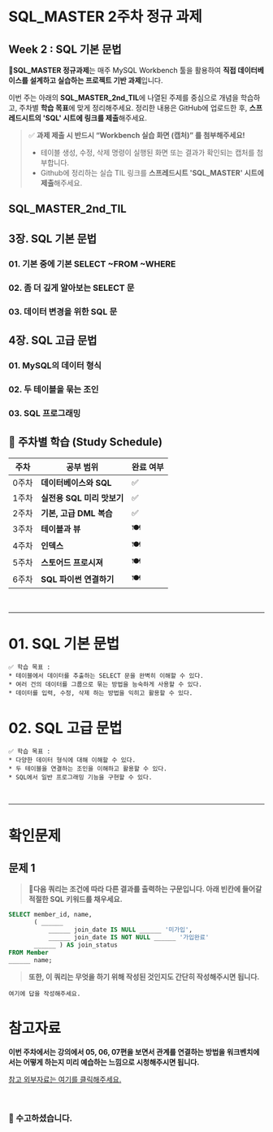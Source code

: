 # SQL_MASTER 2주차 정규 과제 

## Week 2 : SQL 기본 문법

📌**SQL_MASTER 정규과제**는 매주 MySQL Workbench 툴을 활용하여 **직접 데이터베이스를 설계하고 실습하는 프로젝트 기반 과제**입니다. 

이번 주는 아래의 **SQL_MASTER_2nd_TIL**에 나열된 주제를 중심으로 개념을 학습하고, 주차별 **학습 목표**에 맞게 정리해주세요. 정리한 내용은 GitHub에 업로드한 후, **스프레드시트의 'SQL' 시트에 링크를 제출**해주세요. 



> ✅ **과제 제출 시 반드시 “Workbench 실습 화면 (캡처)” 를 첨부해주세요!**
>
> - 테이블 생성, 수정, 삭제 명령이 실행된 화면 또는 결과가 확인되는 캡처를 첨부합니다.
> - Github에 정리하는 실습 TIL 링크를 **스프레드시트 'SQL_MASTER' 시트에 제출**해주세요.



<!-- 이번 주차는 SELECT 구문에 대한 복습입니다. 개념 정리는 책을 읽으면서 평소 잘 못 알고 있거나 헷갈리는 개념을 위주로 정리해주세요. -->



## SQL_MASTER_2nd_TIL

## 3장. SQL 기본 문법

### 01. 기본 중에 기본 SELECT ~FROM ~WHERE

### 02. 좀 더 깊게 알아보는 SELECT 문

### 03. 데이터 변경을 위한 SQL 문



## 4장. SQL 고급 문법

### 01. MySQL의 데이터 형식 

### 02. 두 테이블을 묶는 조인

### 03. SQL 프로그래밍



## 🏁 주차별 학습 (Study Schedule)

| 주차  | 공부 범위                  | 완료 여부 |
| ----- | -------------------------- | --------- |
| 0주차 | **데이터베이스와 SQL**     | ✅         |
| 1주차 | **실전용 SQL 미리 맛보기** | ✅         |
| 2주차 | **기본, 고급 DML 복습**    | ✅         |
| 3주차 | **테이블과 뷰**            | 🍽️         |
| 4주차 | **인덱스**                 | 🍽️         |
| 5주차 | **스토어드 프로시져**      | 🍽️         |
| 6주차 | **SQL 파이썬 연결하기**    | 🍽️         |

<br>

<!-- 여기까진 그대로 둬 주세요-->

---

# 01. SQL 기본 문법

~~~
✅ 학습 목표 :
* 테이블에서 데이터를 추출하는 SELECT 문을 완벽히 이해할 수 있다.
* 여러 건의 데이터를 그룹으로 묶는 방법을 능숙하게 사용할 수 있다.
* 데이터를 입력, 수정, 삭제 하는 방법을 익히고 활용할 수 있다. 
~~~

<!-- 새롭게 배운 내용을 자유롭게 정리해주세요.-->



# 02. SQL 고급 문법

~~~
✅ 학습 목표 :
* 다양한 데이터 형식에 대해 이해할 수 있다.
* 두 테이블을 연결하는 조인을 이해하고 활용할 수 있다.
* SQL에서 일반 프로그래밍 기능을 구현할 수 있다. 
~~~

<!-- 새롭게 배운 내용을 자유롭게 정리해주세요.-->



<br>

---

# 확인문제

## 문제 1

> **🧚다음 쿼리는 조건에 따라 다른 결과를 출력하는 구문입니다. 아래 빈칸에 들어갈 적절한 SQL 키워드를 채우세요.**

~~~sql
SELECT member_id, name,
       ( ______
           ______ join_date IS NULL ______ '미가입',
           ______ join_date IS NOT NULL ______ '가입완료'
       ______ ) AS join_status
FROM Member
______ name;
~~~

> **또한, 이 쿼리는 무엇을 하기 위해 작성된 것인지도 간단히 작성해주시면 됩니다.**



~~~
여기에 답을 작성해주세요.
~~~









# 참고자료

**이번 주차에서는 강의에서 05, 06, 07편을 보면서 관계를 연결하는 방법을 워크벤치에서는 어떻게 하는지 미리 예습하는 느낌으로 시청해주시면 됩니다.**



[참고 외부자료는 여기를 클릭해주세요.](https://www.youtube.com/playlist?list=PL_RECGqDS3ieZFybjCx0kTYkPK-TioY1S)

<br>

### 🎉 수고하셨습니다.







